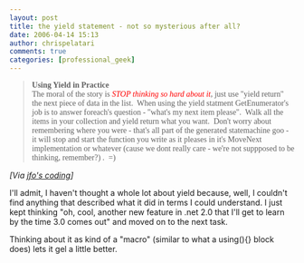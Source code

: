 ```yaml
---
layout: post
title: the yield statement - not so mysterious after all?
date: 2006-04-14 15:13
author: chrispelatari
comments: true
categories: [professional_geek]
---
```


<blockquote>
  <p><font face="Tahoma"><strong>Using Yield in Practice<br /></strong></font><font face="Tahoma">The moral of the story is <em><font color="#ff0000">STOP thinking so 
  hard about it</font></em>, just use "yield return" the next piece of data in 
  the list.  When using the yield statment GetEnumerator's job is to answer 
  foreach's question - "what's my next item please".  Walk all the items in 
  your collection and yield return what you want.  Don't worry about 
  remembering where you were - that's all part of the generated statemachine goo 
  - it will stop and start the function you write as it pleases in it's MoveNext 
  implementation or whatever (cause we dont really care - we're not 
  suppposed to be thinking, remember?) .  =)</font><img height="1" src="http://blogs.msdn.com/aggbug.aspx?PostID=565559" width="1" /></p></blockquote>
<p><i>[Via <a href="http://blogs.msdn.com/jfoscoding/archive/2006/03/31/565559.aspx">jfo's 
coding</a>]</i> </p>
<p>I'll admit, I haven't thought a whole lot about yield because, well, I 
couldn't find anything that described what it did in terms I could understand. I 
just kept thinking "oh, cool, another new feature in .net 2.0 that I'll get to 
learn by the time 3.0 comes out" and moved on to the next task.</p>
<p>Thinking about it as kind of a "macro" (similar to what a using(){} block 
does) lets it gel a little better.</p>
